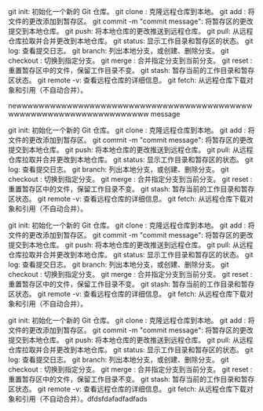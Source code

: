 
git init: 初始化一个新的 Git 仓库。
git clone <repository-url>: 克隆远程仓库到本地。
git add <file>: 将文件的更改添加到暂存区。
git commit -m "commit message": 将暂存区的更改提交到本地仓库。
git push: 将本地仓库的更改推送到远程仓库。
git pull: 从远程仓库拉取并合并更改到本地仓库。
git status: 显示工作目录和暂存区的状态。
git log: 查看提交日志。
git branch: 列出本地分支，或创建、删除分支。
git checkout <branch-name>: 切换到指定分支。
git merge <branch-name>: 合并指定分支到当前分支。
git reset <file>: 重置暂存区中的文件，保留工作目录不变。
git stash: 暂存当前的工作目录和暂存区状态。
git remote -v: 查看远程仓库的详细信息。
git fetch: 从远程仓库下载对象和引用（不自动合并）。

newwwwwwwwwwwwwwwwwwwwwwwwwwwwwwwwwwwwwwwwwwwwwwwwwwwwwwwwwwwwwwwwwww message

git init: 初始化一个新的 Git 仓库。
git clone <repository-url>: 克隆远程仓库到本地。
git add <file>: 将文件的更改添加到暂存区。
git commit -m "commit message": 将暂存区的更改提交到本地仓库。
git push: 将本地仓库的更改推送到远程仓库。
git pull: 从远程仓库拉取并合并更改到本地仓库。
git status: 显示工作目录和暂存区的状态。
git log: 查看提交日志。
git branch: 列出本地分支，或创建、删除分支。
git checkout <branch-name>: 切换到指定分支。
git merge <branch-name>: 合并指定分支到当前分支。
git reset <file>: 重置暂存区中的文件，保留工作目录不变。
git stash: 暂存当前的工作目录和暂存区状态。
git remote -v: 查看远程仓库的详细信息。
git fetch: 从远程仓库下载对象和引用（不自动合并）。

git init: 初始化一个新的 Git 仓库。
git clone <repository-url>: 克隆远程仓库到本地。
git add <file>: 将文件的更改添加到暂存区。
git commit -m "commit message": 将暂存区的更改提交到本地仓库。
git push: 将本地仓库的更改推送到远程仓库。
git pull: 从远程仓库拉取并合并更改到本地仓库。
git status: 显示工作目录和暂存区的状态。
git log: 查看提交日志。
git branch: 列出本地分支，或创建、删除分支。
git checkout <branch-name>: 切换到指定分支。
git merge <branch-name>: 合并指定分支到当前分支。
git reset <file>: 重置暂存区中的文件，保留工作目录不变。
git stash: 暂存当前的工作目录和暂存区状态。
git remote -v: 查看远程仓库的详细信息。
git fetch: 从远程仓库下载对象和引用（不自动合并）。

git init: 初始化一个新的 Git 仓库。
git clone <repository-url>: 克隆远程仓库到本地。
git add <file>: 将文件的更改添加到暂存区。
git commit -m "commit message": 将暂存区的更改提交到本地仓库。
git push: 将本地仓库的更改推送到远程仓库。
git pull: 从远程仓库拉取并合并更改到本地仓库。
git status: 显示工作目录和暂存区的状态。
git log: 查看提交日志。
git branch: 列出本地分支，或创建、删除分支。
git checkout <branch-name>: 切换到指定分支。
git merge <branch-name>: 合并指定分支到当前分支。
git reset <file>: 重置暂存区中的文件，保留工作目录不变。
git stash: 暂存当前的工作目录和暂存区状态。
git remote -v: 查看远程仓库的详细信息。
git fetch: 从远程仓库下载对象和引用（不自动合并）。dfdsfdafadfadfads